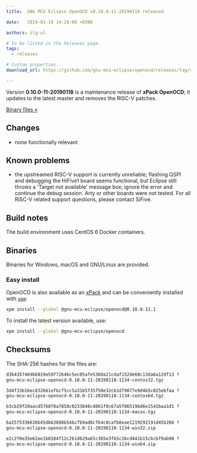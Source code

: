 ```yaml
---
title:  GNU MCU Eclipse OpenOCD v0.10.0-11-20190118 released

date:   2019-01-18 14:28:00 +0300

authors: ilg-ul

# To be listed in the Releases page.
tags:
  - releases

# Custom properties.
download_url: https://github.com/gnu-mcu-eclipse/openocd/releases/tag/v0.10.0-11-20190118/

---
```


Version **0.10.0-11-20190118** is a maintenance release of **xPack OpenOCD**; it updates to the latest
master and removes the RISC-V patches.

<!-- truncate -->

<p><a href={frontMatter.download_url}>Binary files »</a></p>

## Changes

* none functionally relevant

## Known problems

* the upstreamed RISC-V support is currently unreliable; flashing QSPI and
  debugging the HiFive1 board seems functional, but Eclipse still throws a
  'Target not available' message box; ignore the error and continue the
  debug session. Arty or other boards were not tested. For all RISC-V
  related support questions, please contact SiFive.

## Build notes

The build environment uses CentOS 6 Docker containers.

## Binaries

Binaries for Windows, macOS and GNU/Linux are provided.

### Easy install

OpenOCD is also available as an [xPack](https://www.npmjs.com/package/@gnu-mcu-eclipse/openocd) and can be conveniently installed with [`xpm`](https://www.npmjs.com/package/xpm):

```sh
xpm install --global @gnu-mcu-eclipse/openocd@0.10.0-11.1
```

To install the latest version available, use:

```sh
xpm install --global @gnu-mcu-eclipse/openocd
```

## Checksums

The SHA-256 hashes for the files are:

```txt
d364357469b6019e59772646c5ec05afe5360a21cdaf152de60c13da6a12df13 ?
gnu-mcu-eclipse-openocd-0.10.0-11-20190118-1134-centos32.tgz

3d4f33b16ec832661efbcf5cc5a31b5f35f58e32cb1d79877e9d4b5c025ebfaa ?
gnu-mcu-eclipse-openocd-0.10.0-11-20190118-1134-centos64.tgz

b3cb29f20aacd5768f8a7850c0233846c4061f0c67a5f06519bd6e1541baa1d1 ?
gnu-mcu-eclipse-openocd-0.10.0-11-20190118-1134-macos.tgz

6a25f5336636b45db63680b54bcfb9ad8cfb4c0cafb8eae1219292191d45b266 ?
gnu-mcu-eclipse-openocd-0.10.0-11-20190118-1134-win32.zip

e2c2f0e35e62ee1b0184f12c2b1d629a65c365e3fb5c1bcd441b15cbcbf9ab98 ?
gnu-mcu-eclipse-openocd-0.10.0-11-20190118-1134-win64.zip
```
